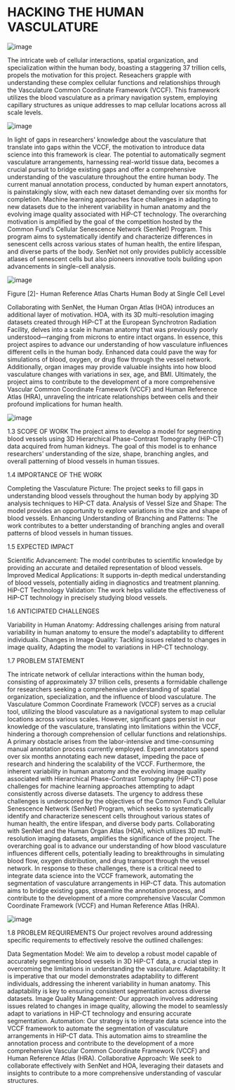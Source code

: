 # HACKING THE HUMAN VASCULATURE
![image](https://github.com/kimo944/HACKING-THE-HUMAN-VASCULATURE-/assets/134097491/7427dcbc-8c3a-4118-84da-2d36df25cdab)

The intricate web of cellular interactions, spatial organization, and specialization within the human body, boasting a staggering 37 trillion cells, propels the motivation for this project. Reseachers grapple with understanding these complex cellular functions and relationships through the Vasculature Common Coordinate Framework (VCCF). This framework utilizes the blood vasculature as a primary navigation system, employing capillary structures as unique addresses to map cellular locations across all scale levels.
 
 ![image](https://github.com/kimo944/HACKING-THE-HUMAN-VASCULATURE-/assets/134097491/f31154da-494b-4401-b6ee-e766d5aa5f9e)

In light of gaps in researchers' knowledge about the vasculature that translate into gaps within the VCCF, the motivation to introduce data science into this framework is clear. The potential to automatically segment vasculature arrangements, harnessing real-world tissue data, becomes a crucial pursuit to bridge existing gaps and offer a comprehensive understanding of the vasculature throughout the entire human body.
The current manual annotation process, conducted by human expert annotators, is painstakingly slow, with each new dataset demanding over six months for completion. Machine learning approaches face challenges in adapting to new datasets due to the inherent variability in human anatomy and the evolving image quality associated with HiP-CT technology.
The overarching motivation is amplified by the goal of the competition hosted by the Common Fund’s Cellular Senescence Network (SenNet) Program. This program aims to systematically identify and characterize differences in senescent cells across various states of human health, the entire lifespan, and diverse parts of the body. SenNet not only provides publicly accessible atlases of senescent cells but also pioneers innovative tools building upon advancements in single-cell analysis.


![image](https://github.com/kimo944/HACKING-THE-HUMAN-VASCULATURE-/assets/134097491/b13d62ad-81aa-410d-b035-8c36b80d9310)

 
Figure [2]- Human Reference Atlas Charts Human Body at Single Cell Level

Collaborating with SenNet, the Human Organ Atlas (HOA) introduces an additional layer of motivation. HOA, with its 3D multi-resolution imaging datasets created through HiP-CT at the European Synchrotron Radiation Facility, delves into a scale in human anatomy that was previously poorly understood—ranging from microns to entire intact organs.
In essence, this project aspires to advance our understanding of how vasculature influences different cells in the human body. Enhanced data could pave the way for simulations of blood, oxygen, or drug flow through the vessel network. Additionally, organ images may provide valuable insights into how blood vasculature changes with variations in sex, age, and BMI. Ultimately, the project aims to contribute to the development of a more comprehensive Vascular Common Coordinate Framework (VCCF) and Human Reference Atlas (HRA), unraveling the intricate relationships between cells and their profound implications for human health.




![image](https://github.com/kimo944/HACKING-THE-HUMAN-VASCULATURE-/assets/134097491/b4e6e691-63d9-4a59-a8bb-c8a348701fc0)



1.3	SCOPE OF WORK
The project aims to develop a model for segmenting blood vessels using 3D Hierarchical Phase-Contrast Tomography (HiP-CT) data acquired from human kidneys. The goal of this model is to enhance researchers' understanding of the size, shape, branching angles, and overall patterning of blood vessels in human tissues.


1.4	IMPORTANCE OF THE WORK

Completing the Vasculature Picture: The project seeks to fill gaps in understanding 
blood vessels throughout the human body by applying 3D analysis techniques to HiP-CT
data. Analysis of Vessel Size and Shape: The model provides an opportunity to explore variations
in the size and shape of blood vessels.
Enhancing Understanding of Branching and Patterns: The work contributes to a better understanding
of branching angles and overall patterns of blood vessels in human tissues.

1.5	EXPECTED IMPACT

Scientific Advancement: The model contributes to scientific knowledge by providing an accurate
and detailed representation of blood vessels. Improved Medical Applications: It supports in-depth medical understanding of blood vessels, potentially aiding in diagnostics and treatment planning.
HiP-CT Technology Validation: The work helps validate the effectiveness of HiP-CT technology in precisely studying blood vessels.

1.6	ANTICIPATED CHALLENGES

Variability in Human Anatomy: Addressing challenges arising from natural variability
in human anatomy to ensure the model's adaptability to different individuals.
Changes in Image Quality: Tackling issues related to changes in image quality, 
Adapting the model to variations in HiP-CT technology.

1.7	PROBLEM STATEMENT

The intricate network of cellular interactions within the human body, consisting of approximately 37 trillion cells, presents a formidable challenge for researchers seeking a comprehensive understanding of spatial organization, specialization, and the influence of blood vasculature. The Vasculature Common Coordinate Framework (VCCF) serves as a crucial tool, utilizing the blood vasculature as a navigational system to map cellular locations across various scales. However, significant gaps persist in our knowledge of the vasculature, translating into limitations within the VCCF, hindering a thorough comprehension of cellular functions and relationships.
A primary obstacle arises from the labor-intensive and time-consuming manual annotation process currently employed. Expert annotators spend over six months annotating each new dataset, impeding the pace of research and hindering the scalability of the VCCF. Furthermore, the inherent variability in human anatomy and the evolving image quality associated with Hierarchical Phase-Contrast Tomography (HiP-CT) pose challenges for machine learning approaches attempting to adapt consistently across diverse datasets.
The urgency to address these challenges is underscored by the objectives of the Common Fund’s Cellular Senescence Network (SenNet) Program, which seeks to systematically identify and characterize senescent cells throughout various states of human health, the entire lifespan, and diverse body parts. Collaborating with SenNet and the Human Organ Atlas (HOA), which utilizes 3D multi-resolution imaging datasets, amplifies the significance of the project. The overarching goal is to advance our understanding of how blood vasculature influences different cells, potentially leading to breakthroughs in simulating blood flow, oxygen distribution, and drug transport through the vessel network.
In response to these challenges, there is a critical need to integrate data science into the VCCF framework, automating the segmentation of vasculature arrangements in HiP-CT data. This automation aims to bridge existing gaps, streamline the annotation process, and contribute to the development of a more comprehensive Vascular Common Coordinate Framework (VCCF) and Human Reference Atlas (HRA). 


![image](https://github.com/kimo944/HACKING-THE-HUMAN-VASCULATURE-/assets/134097491/bb786a56-ff5b-460e-bbac-480d2c0a322e)


1.8	PROBLEM REQUIREMENTS
Our project revolves around addressing specific requirements to effectively resolve the outlined challenges:

Data Segmentation Model: We aim to develop a robust model capable of accurately segmenting blood vessels in 3D HiP-CT data, a crucial step in overcoming the limitations in understanding the vasculature.
Adaptability: It is imperative that our model demonstrates adaptability to different individuals, addressing the inherent variability in human anatomy. This adaptability is key to ensuring consistent segmentation across diverse datasets.
Image Quality Management: Our approach involves addressing issues related to changes in image quality, allowing the model to seamlessly adapt to variations in HiP-CT technology and ensuring accurate segmentation.
Automation: Our strategy is to integrate data science into the VCCF framework to automate the segmentation of vasculature arrangements in HiP-CT data. This automation aims to streamline the annotation process and contribute to the development of a more comprehensive Vascular Common Coordinate Framework (VCCF) and Human Reference Atlas (HRA).
Collaborative Approach: We seek to collaborate effectively with SenNet and HOA, leveraging their datasets and insights to contribute to a more comprehensive understanding of vascular structures.
